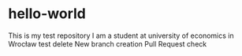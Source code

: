 # hello-world
This is my test repository
I am a student at university of economics in Wrocław 
test delete
New branch creation
Pull Request check
